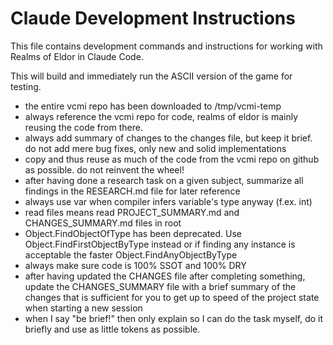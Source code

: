 # Claude Development Instructions

This file contains development commands and instructions for working with Realms of Eldor in Claude Code.

This will build and immediately run the ASCII version of the game for testing.
- the entire vcmi repo has been downloaded to /tmp/vcmi-temp
- always reference the vcmi repo for code, realms of eldor is mainly reusing the code from there.
- always add summary of changes to the changes file, but keep it brief. do not add mere bug fixes, only new and solid implementations
- copy and thus reuse as much of the code from the vcmi repo on github as possible. do not reinvent the wheel!
- after having done a research task on a given subject, summarize all findings in the RESEARCH.md file for later reference
- always use var when compiler infers variable's type anyway (f.ex. int)
- read files means read PROJECT_SUMMARY.md and CHANGES_SUMMARY.md files in root
- Object.FindObjectOfType has been
deprecated. Use Object.FindFirstObjectByType instead or if finding any instance is acceptable the faster Object.FindAnyObjectByType
- always make sure code is 100% SSOT and 100% DRY
- after having updated the CHANGES file after completing something, update the CHANGES_SUMMARY file with a brief summary of the changes that is sufficient for you to get up to speed of the project state when starting a new session
- when I say "be brief!" then only explain so I can do the task myself, do it briefly and use as little tokens as possible.